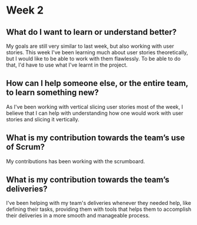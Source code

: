 # Week 2

## What do I want to learn or understand better?
My goals are still very similar to last week, but also working with user stories. This week I've been learning much about user stories theoretically, but I would like to be able to work with them flawlessly. To be able to do that, I'd have to use what I've learnt in the project.

## How can I help someone else, or the entire team, to learn something new?
As I've been working with vertical slicing user stories most of the week, I believe that I can help with understanding how one would work with user stories and slicing it vertically. 

## What is my contribution towards the team’s use of Scrum?
My contributions has been working with the scrumboard.
##  What is my contribution towards the team’s deliveries?

I've been helping with my team's deliveries whenever they needed help, like defining their tasks, providing them with tools that helps them to accomplish their deliveries in a more smooth and manageable process.
